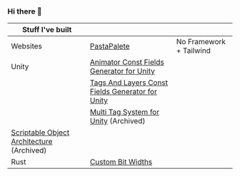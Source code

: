 ### Hi there 👋


| Stuff I've built | | |
| ----------------- | ----------------- | ----------------- |
| Websites | [PastaPalete](https://mfragger.github.io/PastaPalete/) | No Framework + Tailwind |
| Unity |  [Animator Const Fields Generator for Unity](https://github.com/mfragger/AnimatorConstantFieldsGenerator) |
| | [Tags And Layers Const Fields Generator for Unity](https://github.com/mfragger/TagsAndLayersGenerator)  |
| | [Multi Tag System for Unity](https://github.com/mfragger/MultiTagSystem) (Archived) |
| [Scriptable Object Architecture](https://github.com/mfragger/ScriptableObjectArchitecture) (Archived) |
| Rust | [Custom Bit Widths](https://github.com/mfragger/rs-custom-bit-width-packer) |
